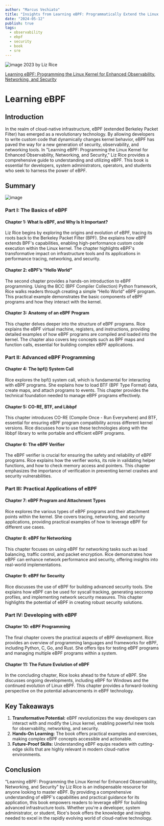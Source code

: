 ```yaml
---
author: "Marcus Vechiato"
title: "Insights from Learning eBPF: Programmatically Extend the Linux Kernel"
date: "2024-05-12"
publish: true
tags:
  - observability
  - ebpf
  - security
  - book
  - sre
--- 
```


![image](/obsidian/book_learning_ebpf.jpg)
2023 by Liz Rice

[Learning eBPF: Programming the Linux Kernel for Enhanced Observability, Networking, and Security](https://www.amazon.co.uk/dp/1098135121)

# Learning eBPF

## Introduction

In the realm of cloud-native infrastructure, eBPF (extended Berkeley Packet Filter) has emerged as a revolutionary technology. By allowing developers to write custom code that dynamically changes kernel behavior, eBPF has paved the way for a new generation of security, observability, and networking tools. In "Learning eBPF: Programming the Linux Kernel for Enhanced Observability, Networking, and Security," Liz Rice provides a comprehensive guide to understanding and utilizing eBPF. This book is essential for developers, system administrators, operators, and students who seek to harness the power of eBPF.

## Summary
![image](/obsidian/mindmap_ebpf.png)
### Part I: The Basics of eBPF

#### Chapter 1: What Is eBPF, and Why Is It Important?

Liz Rice begins by exploring the origins and evolution of eBPF, tracing its roots back to the Berkeley Packet Filter (BPF). She explains how eBPF extends BPF's capabilities, enabling high-performance custom code execution within the Linux kernel. The chapter highlights eBPF's transformative impact on infrastructure tools and its applications in performance tracing, networking, and security.

#### Chapter 2: eBPF’s “Hello World”

The second chapter provides a hands-on introduction to eBPF programming. Using the BCC (BPF Compiler Collection) Python framework, Rice walks readers through creating a simple “Hello World” eBPF program. This practical example demonstrates the basic components of eBPF programs and how they interact with the kernel.

#### Chapter 3: Anatomy of an eBPF Program

This chapter delves deeper into the structure of eBPF programs. Rice explains the eBPF virtual machine, registers, and instructions, providing detailed examples of how eBPF programs are compiled and loaded into the kernel. The chapter also covers key concepts such as BPF maps and function calls, essential for building complex eBPF applications.

### Part II: Advanced eBPF Programming

#### Chapter 4: The bpf() System Call

Rice explores the bpf() system call, which is fundamental for interacting with eBPF programs. She explains how to load BTF (BPF Type Format) data, create maps, and attach programs to events. This chapter provides the technical foundation needed to manage eBPF programs effectively.

#### Chapter 5: CO-RE, BTF, and Libbpf

This chapter introduces CO-RE (Compile Once - Run Everywhere) and BTF, essential for ensuring eBPF program compatibility across different kernel versions. Rice discusses how to use these technologies along with the libbpf library to write portable and efficient eBPF programs.

#### Chapter 6: The eBPF Verifier

The eBPF verifier is crucial for ensuring the safety and reliability of eBPF programs. Rice explains how the verifier works, its role in validating helper functions, and how to check memory access and pointers. This chapter emphasizes the importance of verification in preventing kernel crashes and security vulnerabilities.

### Part III: Practical Applications of eBPF

#### Chapter 7: eBPF Program and Attachment Types

Rice explores the various types of eBPF programs and their attachment points within the kernel. She covers tracing, networking, and security applications, providing practical examples of how to leverage eBPF for different use cases.

#### Chapter 8: eBPF for Networking

This chapter focuses on using eBPF for networking tasks such as load balancing, traffic control, and packet encryption. Rice demonstrates how eBPF can enhance network performance and security, offering insights into real-world implementations.

#### Chapter 9: eBPF for Security

Rice discusses the use of eBPF for building advanced security tools. She explains how eBPF can be used for syscall tracking, generating seccomp profiles, and implementing network security measures. This chapter highlights the potential of eBPF in creating robust security solutions.

### Part IV: Developing with eBPF

#### Chapter 10: eBPF Programming

The final chapter covers the practical aspects of eBPF development. Rice provides an overview of programming languages and frameworks for eBPF, including Python, C, Go, and Rust. She offers tips for testing eBPF programs and managing multiple eBPF programs within a system.

#### Chapter 11: The Future Evolution of eBPF

In the concluding chapter, Rice looks ahead to the future of eBPF. She discusses ongoing developments, including eBPF for Windows and the continued evolution of Linux eBPF. This chapter provides a forward-looking perspective on the potential advancements in eBPF technology.

## Key Takeaways

1. **Transformative Potential:** eBPF revolutionizes the way developers can interact with and modify the Linux kernel, enabling powerful new tools for observability, networking, and security.
2. **Hands-On Learning:** The book offers practical examples and exercises, making complex eBPF concepts accessible and actionable.
3. **Future-Proof Skills:** Understanding eBPF equips readers with cutting-edge skills that are highly relevant in modern cloud-native environments.

## Conclusion

"Learning eBPF: Programming the Linux Kernel for Enhanced Observability, Networking, and Security" by Liz Rice is an indispensable resource for anyone looking to master eBPF. By providing a comprehensive understanding of eBPF's capabilities and practical guidance for its application, this book empowers readers to leverage eBPF for building advanced infrastructure tools. Whether you're a developer, system administrator, or student, Rice's book offers the knowledge and insights needed to excel in the rapidly evolving world of cloud-native technology.
